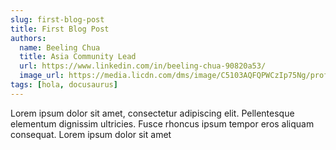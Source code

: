 ```yaml
---
slug: first-blog-post
title: First Blog Post
authors:
  name: Beeling Chua
  title: Asia Community Lead
  url: https://www.linkedin.com/in/beeling-chua-90820a53/
  image_url: https://media.licdn.com/dms/image/C5103AQFQPWCzIp75Ng/profile-displayphoto-shrink_200_200/0/1516655782223?e=1695859200&v=beta&t=P2JaXGwB0-zGlzp3OpJ12T31OCdgeMufv7jYn2CCem4
tags: [hola, docusaurus]
---
```


Lorem ipsum dolor sit amet, consectetur adipiscing elit. Pellentesque elementum dignissim ultricies. Fusce rhoncus ipsum tempor eros aliquam consequat. Lorem ipsum dolor sit amet
